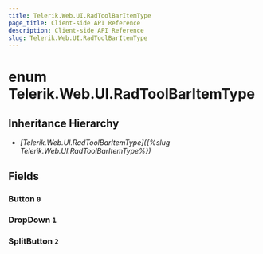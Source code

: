 ```yaml
---
title: Telerik.Web.UI.RadToolBarItemType
page_title: Client-side API Reference
description: Client-side API Reference
slug: Telerik.Web.UI.RadToolBarItemType
---
```


# enum Telerik.Web.UI.RadToolBarItemType

## Inheritance Hierarchy

* *[Telerik.Web.UI.RadToolBarItemType]({%slug Telerik.Web.UI.RadToolBarItemType%})*

## Fields

### Button `0`

### DropDown `1`

### SplitButton `2`


